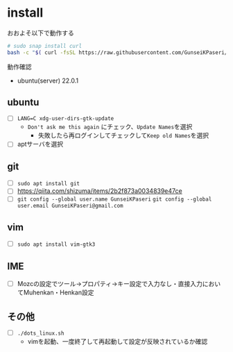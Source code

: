 # install

おおよそ以下で動作する

```sh
# sudo snap install curl
bash -c "$( curl -fsSL https://raw.githubusercontent.com/GunseiKPaseri/dotfiles/main/setup.sh )"
```

動作確認

- ubuntu(server) 22.0.1

## ubuntu

- [ ] `LANG=C xdg-user-dirs-gtk-update`
  - `Don't ask me this again` にチェック、`Update Names`を選択
    - 失敗したら再ログインしてチェックして`Keep old Names`を選択
- [ ] aptサーバを選択

## git

- [ ] `sudo apt install git`
- [ ] <https://qiita.com/shizuma/items/2b2f873a0034839e47ce>
- [ ] `git config --global user.name GunseiKPaseri` `git config --global user.email GunseiKPaseri@gmail.com`

## vim

- [ ] `sudo apt install vim-gtk3`

## IME

- [ ] Mozcの設定でツール→プロパティ→キー設定で入力なし・直接入力においてMuhenkan・Henkan設定

## その他

- [ ] `./dots_linux.sh`
  - vimを起動、一度終了して再起動して設定が反映されているか確認
